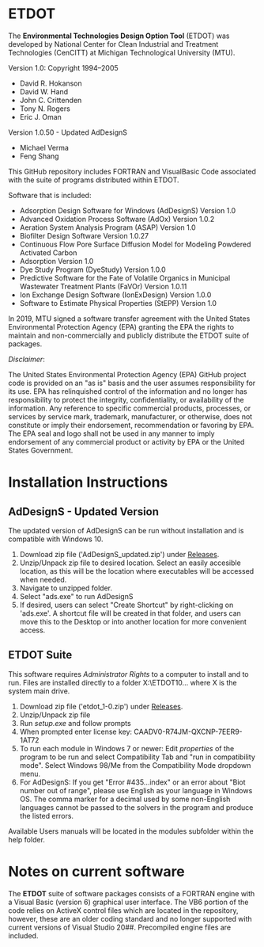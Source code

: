 ﻿# ETDOT

The **Environmental Technologies Design Option Tool** (ETDOT) was developed by National Center for Clean Industrial and Treatment Technologies (CenCITT) at Michigan Technological University (MTU).

Version 1.0: Copyright 1994–2005

* David R. Hokanson
* David W. Hand
* John C. Crittenden
* Tony N. Rogers
* Eric J. Oman

Version 1.0.50 - Updated AdDesignS
* Michael Verma
* Feng Shang

This GitHub repository includes FORTRAN and VisualBasic Code associated with the suite of programs distributed within ETDOT.

Software that is included:
* Adsorption Design Software for Windows (AdDesignS) Version 1.0
* Advanced Oxidation Process Software (AdOx) Version 1.0.2
* Aeration System Analysis Program (ASAP) Version 1.0
* Biofilter Design Software Version 1.0.27
* Continuous Flow Pore Surface Diffusion Model for Modeling Powdered Activated Carbon
* Adsorption Version 1.0
* Dye Study Program (DyeStudy) Version 1.0.0
* Predictive Software for the Fate of Volatile Organics in Municipal Wastewater Treatment Plants (FaVOr) Version 1.0.11
* Ion Exchange Design Software (IonExDesign) Version 1.0.0
* Software to Estimate Physical Properties (StEPP) Version 1.0


In 2019, MTU signed a software transfer agreement with the United States Environmental Protection Agency (EPA) granting the EPA the rights to maintain and non-commercially and publicly distribute the ETDOT suite of packages. 


*Disclaimer*: 

The United States Environmental Protection Agency (EPA) GitHub project code is provided on an "as is" basis and the user assumes responsibility for its use. EPA has relinquished control of the information and no longer has responsibility to protect the integrity, confidentiality, or availability of the information. Any reference to specific commercial products, processes, or services by service mark, trademark, manufacturer, or otherwise, does not constitute or imply their endorsement, recommendation or favoring by EPA. The EPA seal and logo shall not be used in any manner to imply endorsement of any commercial product or activity by EPA or the United States Government. 


# Installation Instructions
## AdDesignS - Updated Version
The updated version of AdDesignS can be run without installation and is compatible with Windows 10.

1. Download zip file ('AdDesignS_updated.zip') under [Releases](https://github.com/USEPA/Environmental-Technologies-Design-Option-Tool/releases/tag/1.0.50).
2. Unzip/Unpack zip file to desired location. Select an easily accesible location, as this will be the location where executables will be accessed when needed. 
3. Navigate to unzipped folder. 
4. Select "ads.exe" to run AdDesignS
5. If desired, users can select "Create Shortcut" by right-clicking on 'ads.exe'. A shortcut file will be created in that folder, and users can move this to the Desktop or into another location for more convenient access.

## ETDOT Suite

This software requires *Administrator Rights* to a computer to install and to run. Files are installed directly to a folder X:\ETDOT10\... where X is the system main drive.

1. Download zip file ('etdot_1-0.zip') under [Releases](https://github.com/USEPA/Environmental-Technologies-Design-Option-Tool/releases/tag/1.0.50).
2. Unzip/Unpack zip file
3. Run *setup.exe* and follow prompts
4. When prompted enter license key: CAADV0-R74JM-QXCNP-7EER9-1AT72
5. To run each module in Windows 7 or newer: Edit *properties* of the program to be run and select Compatibility Tab and  "run in compatibility mode". Select Windows 98/Me from the Compatibility Mode dropdown menu.
6. For AdDesignS: If you get "Error #435...index" or an error about "Biot number out of range", please use English as your language in Windows OS. The comma marker for a decimal used by some non-English languages cannot be passed to the solvers in the program and produce the listed errors.

Available Users manuals will be located in the modules subfolder within the help folder.

# Notes on current software

The **ETDOT** suite of software packages consists of a FORTRAN engine with a Visual Basic (version 6) graphical user interface. The VB6 portion of the code relies on ActiveX control files which are located in the repository, however, these are an older coding standard and no longer supported with current versions of Visual Studio 20##. Precompiled engine files are included.
